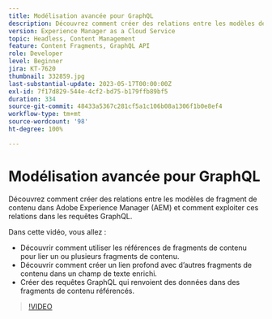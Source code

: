 ```yaml
---
title: Modélisation avancée pour GraphQL
description: Découvrez comment créer des relations entre les modèles de fragment de contenu dans Adobe Experience Manager (AEM) et comment exploiter ces relations dans les requêtes GraphQL.
version: Experience Manager as a Cloud Service
topic: Headless, Content Management
feature: Content Fragments, GraphQL API
role: Developer
level: Beginner
jira: KT-7620
thumbnail: 332859.jpg
last-substantial-update: 2023-05-17T00:00:00Z
exl-id: 7f17d829-544e-4cf2-bd75-b179ffb89bf5
duration: 334
source-git-commit: 48433a5367c281cf5a1c106b08a1306f1b0e8ef4
workflow-type: tm+mt
source-wordcount: '98'
ht-degree: 100%

---
```


# Modélisation avancée pour GraphQL

Découvrez comment créer des relations entre les modèles de fragment de contenu dans Adobe Experience Manager (AEM) et comment exploiter ces relations dans les requêtes GraphQL.

Dans cette vidéo, vous allez :

+ Découvrir comment utiliser les références de fragments de contenu pour lier un ou plusieurs fragments de contenu.
+ Découvrir comment créer un lien profond avec d’autres fragments de contenu dans un champ de texte enrichi.
+ Créer des requêtes GraphQL qui renvoient des données dans des fragments de contenu référencés.

>[!VIDEO](https://video.tv.adobe.com/v/3412899?quality=12&learn=on&captions=fre_fr)
